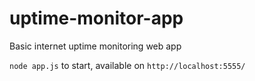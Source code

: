 # uptime-monitor-app

Basic internet uptime monitoring web app

`node app.js` to start, available on `http://localhost:5555/`
